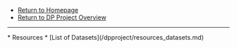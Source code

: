 <!-- docs/_sidebar.md -->

* [Return to Homepage](/#demystifying-programming-dp)
* [Return to DP Project Overview](/dpproject/dpproject)
<hr>
* Resources
* [List of Datasets](/dpproject/resources_datasets.md)

